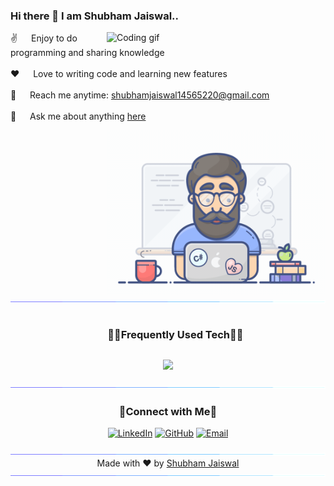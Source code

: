 ### Hi there 👋 I am Shubham Jaiswal..
<div>
 <p>
 <img align="right" width="350" src="/assets/programmer.gif" alt="Coding gif" />
  
 ✌️ &emsp; Enjoy to do programming and sharing knowledge <br/><br/>
 ❤️ &emsp; Love to writing code and learning new features<br/><br/>
 📧 &emsp; Reach me anytime: shubhamjaiswal14565220@gmail.com<br/><br/>
 💬 &emsp; Ask me about anything [here](https://github.com/Iamshubham2022)

</p>
<picture> 
<a href="https://media.giphy.com/media/SWoSkN6DxTszqIKEqv/giphy.gif" alt="Put Here Developer">
<img src="programmer.gif" align="right" width="350">
</a>
</picture>
</div>




 


<img src="horizontal-divider-gradient.gif">

<!--h1 without bottom border-->
<div id="user-content-toc">
  <ul align="center">
    <summary><h3 style="display: inline-block">🧑‍💻Frequently Used Tech🧑‍💻</h3></summary>
  </ul>
</div>
<!--tech stack icons-->
<p align="center">
<a href="https://skillicons.dev">
<img src="https://skillicons.dev/icons?i=js,golang,ts,react,nextjs,tailwindcss,nodejs,express,mysql,git,vscode,figma" />
</a>
</p>



<!--x axis divider-->
<img src="horizontal-divider-gradient.gif">

<!-- Connect with me -->
<h3 align="center">🤝Connect with Me🤝</h3>
<div align="center">

[![LinkedIn](https://img.shields.io/badge/LinkedIn-0077B5?style=for-the-badge&logo=linkedin&logoColor=white)](https://linkedin.com/in/your-linkedin-username)
[![GitHub](https://img.shields.io/badge/GitHub-181717?style=for-the-badge&logo=github&logoColor=white)](https://github.com/your-github-username)
[![Email](https://img.shields.io/badge/Email-D14836?style=for-the-badge&logo=gmail&logoColor=white)](mailto:your-email@example.com)
</div>

<img src="horizontal-divider-gradient.gif">

<div align="center">
    Made with ❤️ by <a href="https://github.com/Iamshubham2022" target="_blank">Shubham Jaiswal</a>
</div>

<!--x axis divider-->
<img src="horizontal-divider-gradient.gif">

